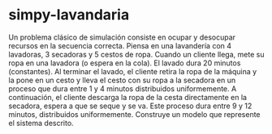 # simpy-lavandaria

Un problema clásico de simulación consiste en ocupar y desocupar recursos en la secuencia correcta. Piensa en una lavandería con 4 lavadoras, 3 secadoras y 5 cestos de ropa. Cuando un cliente llega, mete su ropa en una lavadora (o espera en la cola). El lavado dura 20 minutos (constantes). Al terminar el lavado, el cliente retira la ropa de la máquina y la pone en un cesto y lleva el cesto con su ropa a la secadora en un proceso que dura entre 1 y 4 minutos distribuidos uniformemente. A continuación, el cliente descarga la ropa de la cesta directamente en la secadora, espera a que se seque y se va. Este proceso dura entre 9 y 12 minutos, distribuidos uniformemente. Construye un modelo que represente el sistema descrito.
